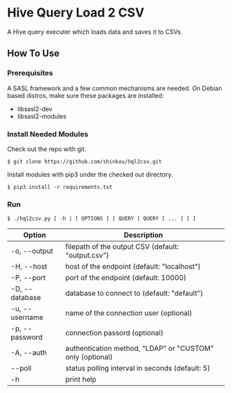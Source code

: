 # Hive Query Load 2 CSV

A Hive query executer which loads data and saves it to CSVs.

## How To Use

### Prerequisites

A SASL framework and a few common mechanisms are needed.  On Debian based
distros, make sure these packages are installed:

- libsasl2-dev
- libsasl2-modules

### Install Needed Modules

Check out the repo with git.

```
$ git clone https://github.com/shinkou/hql2csv.git
```

Install modules with pip3 under the checked out directory.

```
$ pip3 install -r requirements.txt
```

### Run

```
$ ./hql2csv.py [ -h | [ OPTIONS ] [ QUERY [ QUERY [ ... ] ] ]
```

| Option         | Description                                               |
|----------------|-----------------------------------------------------------|
| -o, --output   | filepath of the output CSV (default: "output.csv")        |
| -H, --host     | host of the endpoint (default: "localhost")               |
| -P, --port     | port of the endpoint (default: 10000)                     |
| -D, --database | database to connect to (default: "default")               |
| -u, --username | name of the connection user (optional)                    |
| -p, --password | connection passord (optional)                             |
| -A, --auth     | authentication method, "LDAP" or "CUSTOM" only (optional) |
| --poll         | status polling interval in seconds (default: 5)           |
| -h             | print help                                                |
